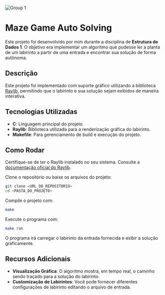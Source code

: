![Group 1](https://github.com/user-attachments/assets/f8a00b0c-8878-4786-ac7d-7ed08d333baa)
# Maze Game Auto Solving

Este projeto foi desenvolvido por mim durante a disciplina de **Estrutura de Dados 1**. O objetivo era implementar um algoritmo que pudesse ler a planta de um labirinto a partir de uma entrada e encontrar sua solução de forma autônoma.

## Descrição

Este projeto foi implementado com suporte gráfico utilizando a biblioteca [Raylib](https://www.raylib.com/), permitindo que o labirinto e sua solução sejam exibidos de maneira interativa.

## Tecnologias Utilizadas

* **C**: Linguagem principal do projeto.
* **Raylib**: Biblioteca utilizada para a renderização gráfica do labirinto.
* **Makefile**: Para gerenciamento de build e execução do projeto.

## Como Rodar

Certifique-se de ter o Raylib instalado no seu sistema. Consulte a [documentação oficial do Raylib](https://www.raylib.com/).

Clone o repositório ou baixe os arquivos do projeto:
```bash
git clone <URL_DO_REPOSITORIO>
cd <PASTA_DO_PROJETO>
```

Compile o projeto com:
```bash
make
```
Execute o programa com:
```bash
make run
```

O programa irá carregar o labirinto da entrada fornecida e exibir a solução graficamente.

## Recursos Adicionais
* **Visualização Gráfica**: O algoritmo mostra, em tempo real, o caminho sendo traçado para a solução do labirinto.
* **Customização de Labirintos**: Você pode fornecer diferentes configurações de labirinto editando o arquivo de entrada.
